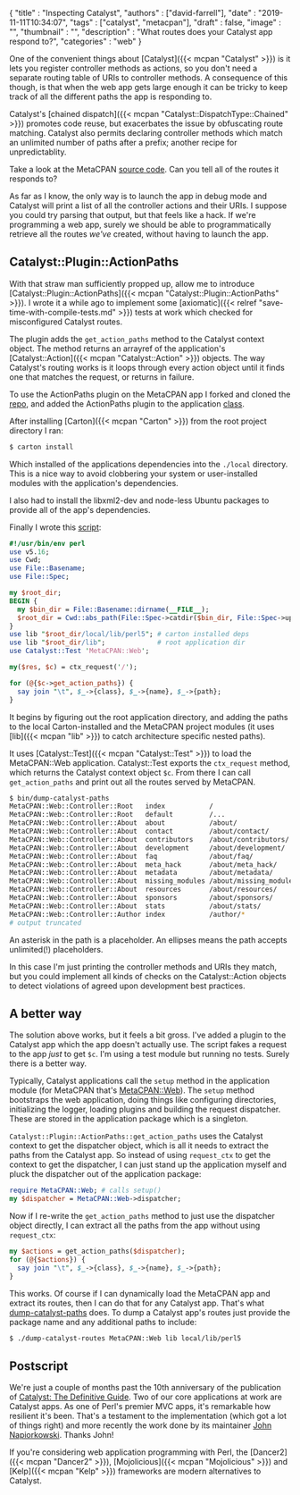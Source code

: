 
  {
    "title"       : "Inspecting Catalyst",
    "authors"     : ["david-farrell"],
    "date"        : "2019-11-11T10:34:07",
    "tags"        : ["catalyst", "metacpan"],
    "draft"       : false,
    "image"       : "",
    "thumbnail"   : "",
    "description" : "What routes does your Catalyst app respond to?",
    "categories"  : "web"
  }

One of the convenient things about [Catalyst]({{< mcpan "Catalyst" >}}) is it lets you register controller methods as actions, so you don't need a separate routing table of URIs to controller methods. A consequence of this though, is that when the web app gets large enough it can be tricky to keep track of all the different paths the app is responding to.

Catalyst's [chained dispatch]({{< mcpan "Catalyst::DispatchType::Chained" >}}) promotes code reuse, but exacerbates the issue by obfuscating route matching. Catalyst also permits declaring controller methods which match an unlimited number of paths after a prefix; another recipe for unpredictablity.

Take a look at the MetaCPAN [source code](https://github.com/metacpan/metacpan-web). Can you tell all of the routes it responds to?

As far as I know, the only way is to launch the app in debug mode and Catalyst will print a list of all the controller actions and their URIs. I suppose you could try parsing that output, but that feels like a hack. If we're programming a web app, surely we should be able to programmatically retrieve all the routes *we've* created, without having to launch the app.


Catalyst::Plugin::ActionPaths
-----------------------------
With that straw man sufficiently propped up, allow me to introduce [Catalyst::Plugin::ActionPaths]({{< mcpan "Catalyst::Plugin::ActionPaths" >}}). I wrote it a while ago to implement some [axiomatic]({{< relref "save-time-with-compile-tests.md" >}}) tests at work which checked for misconfigured Catalyst routes.

The plugin adds the `get_action_paths` method to the Catalyst context object. The method returns an arrayref of the application's [Catalyst::Action]({{< mcpan "Catalyst::Action" >}}) objects. The way Catalyst's routing works is it loops through every action object until it finds one that matches the request, or returns in failure.

To use the ActionPaths plugin on the MetaCPAN app I forked and cloned the [repo](https://github.com/dnmfarrell/metacpan-web/commit/08d9a4929887c6bfb39271378415f6190a1a010a), and added the ActionPaths plugin to the application [class](https://github.com/dnmfarrell/metacpan-web/commit/08d9a4929887c6bfb39271378415f6190a1a010a).

After installing [Carton]({{< mcpan "Carton" >}}) from the root project directory I ran:

```bash
$ carton install
```

Which installed of the applications dependencies into the `./local` directory. This is a nice way to avoid clobbering your system or user-installed modules with the application's dependencies.

I also had to install the libxml2-dev and node-less Ubuntu packages to provide all of the app's dependencies.

Finally I wrote this [script](https://github.com/dnmfarrell/metacpan-web/commit/d17066f41945692a960ba80ed1865f22286efb78):

```perl
#!/usr/bin/env perl
use v5.16;
use Cwd;
use File::Basename;
use File::Spec;

my $root_dir;
BEGIN {
  my $bin_dir = File::Basename::dirname(__FILE__);
  $root_dir = Cwd::abs_path(File::Spec->catdir($bin_dir, File::Spec->updir));
}
use lib "$root_dir/local/lib/perl5"; # carton installed deps
use lib "$root_dir/lib";             # root application dir
use Catalyst::Test 'MetaCPAN::Web';

my($res, $c) = ctx_request('/');

for (@{$c->get_action_paths}) {
  say join "\t", $_->{class}, $_->{name}, $_->{path};
}
```

It begins by figuring out the root application directory, and adding the paths to the local Carton-installed and the MetaCPAN project modules (it uses [lib]({{< mcpan "lib" >}}) to catch architecture specific nested paths).

It uses [Catalyst::Test]({{< mcpan "Catalyst::Test" >}}) to load the MetaCPAN::Web application. Catalyst::Test exports the `ctx_request` method, which returns the Catalyst context object `$c`. From there I can call `get_action_paths` and print out all the routes served by MetaCPAN.

```bash
$ bin/dump-catalyst-paths
MetaCPAN::Web::Controller::Root   index           /
MetaCPAN::Web::Controller::Root   default         /...
MetaCPAN::Web::Controller::About  about           /about/
MetaCPAN::Web::Controller::About  contact         /about/contact/
MetaCPAN::Web::Controller::About  contributors    /about/contributors/
MetaCPAN::Web::Controller::About  development     /about/development/
MetaCPAN::Web::Controller::About  faq             /about/faq/
MetaCPAN::Web::Controller::About  meta_hack       /about/meta_hack/
MetaCPAN::Web::Controller::About  metadata        /about/metadata/
MetaCPAN::Web::Controller::About  missing_modules /about/missing_modules/
MetaCPAN::Web::Controller::About  resources       /about/resources/
MetaCPAN::Web::Controller::About  sponsors        /about/sponsors/
MetaCPAN::Web::Controller::About  stats           /about/stats/
MetaCPAN::Web::Controller::Author index           /author/*
# output truncated
```

An asterisk in the path is a placeholder. An ellipses means the path accepts unlimited(!) placeholders.

In this case I'm just printing the controller methods and URIs they match, but you could implement all kinds of checks on the Catalyst::Action objects to detect violations of agreed upon development best practices.


A better way
------------
The solution above works, but it feels a bit gross. I've added a plugin to the Catalyst app which the app doesn't actually use. The script fakes a request to the app *just* to get `$c`. I'm using a test module but running no tests. Surely there is a better way.

Typically, Catalyst applications call the `setup` method in the application module (for MetaCPAN that's [MetaCPAN::Web](https://github.com/dnmfarrell/metacpan-web/blob/7866904ca299701bfa850c10a9e0456f73109bc4/lib/MetaCPAN/Web.pm)). The `setup` method bootstraps the web application, doing things like configuring directories, initializing the logger, loading plugins and building the request dispatcher. These are stored in the application package which is a singleton.

`Catalyst::Plugin::ActionPaths::get_action_paths` uses the Catalyst context to get the dispatcher object, which is all it needs to extract the paths from the Catalyst app. So instead of using `request_ctx` to get the context to get the dispatcher, I can just stand up the application myself and pluck the dispatcher out of the application package:

```perl
require MetaCPAN::Web; # calls setup()
my $dispatcher = MetaCPAN::Web->dispatcher;
```

Now if I re-write the `get_action_paths` method to just use the dispatcher object directly, I can extract all the paths from the app without using `request_ctx`:

```perl
my $actions = get_action_paths($dispatcher);
for (@{$actions}) {
  say join "\t", $_->{class}, $_->{name}, $_->{path};
}
```

This works. Of course if I can dynamically load the MetaCPAN app and extract its routes, then I can do that for any Catalyst app. That's what [dump-catalyst-paths](https://gist.github.com/dnmfarrell/cad2c6f6395850cb1ceca48b3ba05b7c) does. To dump a Catalyst app's routes just provide the package name and any additional paths to include:

```bash
$ ./dump-catalyst-routes MetaCPAN::Web lib local/lib/perl5
```

Postscript
----------
We're just a couple of months past the 10th anniversary of the publication of [Catalyst: The Definitive Guide](https://www.apress.com/gp/book/9781430223658). Two of our core applications at work are Catalyst apps. As one of Perl's premier MVC apps, it's remarkable how resilient it's been. That's a testament to the implementation (which got a lot of things right) and more recently the work done by its maintainer [John Napiorkowski](https://metacpan.org/author/JJNAPIORK). Thanks John!

If you're considering web application programming with Perl, the [Dancer2]({{< mcpan "Dancer2" >}}), [Mojolicious]({{< mcpan "Mojolicious" >}}) and [Kelp]({{< mcpan "Kelp" >}}) frameworks are modern alternatives to Catalyst.
